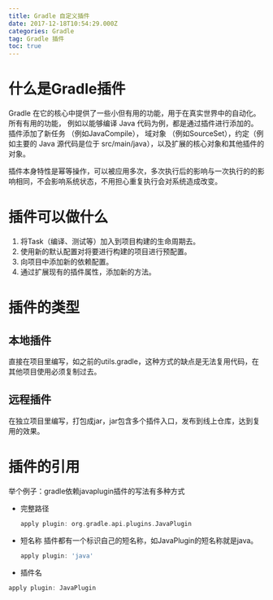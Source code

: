 ```yaml
---
title: Gradle 自定义插件
date: 2017-12-18T10:54:29.000Z
categories: Gradle
tag: Gradle 插件
toc: true
---
```


# 什么是Gradle插件

Gradle 在它的核心中提供了一些小但有用的功能，用于在真实世界中的自动化。所有有用的功能， 例如以能够编译 Java 代码为例，都是通过插件进行添加的。插件添加了新任务 （例如JavaCompile）， 域对象 （例如SourceSet），约定（例如主要的 Java 源代码是位于 src/main/java），以及扩展的核心对象和其他插件的对象。

插件本身特性是幂等操作，可以被应用多次，多次执行后的影响与一次执行的的影响相同，不会影响系统状态，不用担心重复执行会对系统造成改变。

# 插件可以做什么

1. 将Task（编译、测试等）加入到项目构建的生命周期去。
2. 使用新的默认配置对将要进行构建的项目进行预配置。
3. 向项目中添加新的依赖配置。
4. 通过扩展现有的插件属性，添加新的方法。

# 插件的类型

## 本地插件

直接在项目里编写，如之前的utils.gradle，这种方式的缺点是无法复用代码，在其他项目使用必须复制过去。

## 远程插件

在独立项目里编写，打包成jar，jar包含多个插件入口，发布到线上仓库，达到复用的效果。

# 插件的引用

举个例子：gradle依赖javaplugin插件的写法有多种方式

- 完整路径

  ```groovy
  apply plugin: org.gradle.api.plugins.JavaPlugin
  ```

- 短名称 插件都有一个标识自己的短名称，如JavaPlugin的短名称就是java。

  ```groovy
  apply plugin: 'java'
  ```

- 插件名

```groovy
apply plugin: JavaPlugin
```
